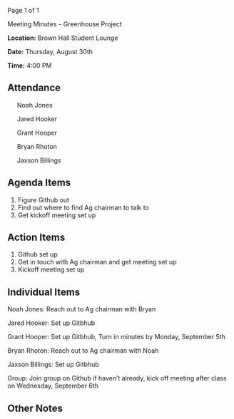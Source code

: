 ﻿Page 1 of 1

Meeting Minutes – Greenhouse Project

**Location:**	Brown Hall Student Lounge

**Date:**		Thursday, August 30th

**Time:**		4:00 PM
## **Attendance**
`	`Noah Jones

`	`Jared Hooker

`	`Grant Hooper

`	`Bryan Rhoton

`	`Jaxson Billings
## **Agenda Items**
1. Figure Github out
1. Find out where to find Ag chairman to talk to 
1. Get kickoff meeting set up
## **Action Items** 
1. Github set up
1. Get in touch with Ag chairman and get meeting set up
1. Kickoff meeting set up
## **Individual Items**

Noah Jones: Reach out to Ag chairman with Bryan

Jared Hooker: Set up Gitbhub

Grant Hooper: Set up Gitbhub, Turn in minutes by Monday, September 5th

Bryan Rhoton: Reach out to Ag chairman with Noah

Jaxson Billings: Set up Gitbhub

Group: Join group on Github if haven’t already, kick off meeting after class on Wednesday, September 6th
## **Other Notes** 


